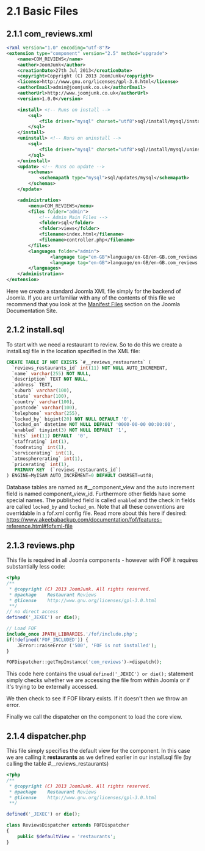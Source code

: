 2.1 Basic Files
==========================================
2.1.1 com_reviews.xml
------------------------------------------
```xml
<?xml version="1.0" encoding="utf-8"?>
<extension type="component" version="2.5" method="upgrade">
	<name>COM_REVIEWS</name>
	<author>JoomJunk</author>
	<creationDate>27th Jul 2013</creationDate>
	<copyright>Copyright (C) 2013 JoomJunk</copyright>
	<license>http://www.gnu.org/licenses/gpl-3.0.html</license>
	<authorEmail>admin@joomjunk.co.uk</authorEmail>
	<authorUrl>http://www.joomjunk.co.uk</authorUrl>
	<version>1.0.0</version>

	<install> <!-- Runs on install -->
		<sql>
			<file driver="mysql" charset="utf8">sql/install/mysql/install.mysql.utf8.sql</file>
		</sql>
	</install>
	<uninstall> <!-- Runs on uninstall -->
		<sql>
			<file driver="mysql" charset="utf8">sql/install/mysql/uninstall.mysql.utf8.sql</file>
		</sql>
	</uninstall>
	<update> <!-- Runs on update -->
		<schemas>
			<schemapath type="mysql">sql/updates/mysql</schemapath>
		</schemas>
	</update>

	<administration>
		<menu>COM_REVIEWS</menu>
		<files folder="admin">
			<!-- Admin Main Files -->
			<folder>sql</folder>
			<folder>views</folder>
			<filename>index.html</filename>
			<filename>controller.php</filename>
		</files>
		<languages folder="admin">
				<language tag="en-GB">language/en-GB/en-GB.com_reviews.ini</language>
				<language tag="en-GB">language/en-GB/en-GB.com_reviews.sys.ini</language>
		</languages>
	</administration>
</extension>
```

Here we create a standard Joomla XML file simply for the backend of Joomla. If you are unfamiliar with any of the contents of this file we recommend that you look at the <a href="http://docs.joomla.org/Manifest_files">Manifest Files</a> section on the Joomla Documentation Site.

2.1.2 install.sql
------------------------------------------
To start with we need a restaurant to review. So to do this we create a install.sql file in the location specified in the XML file:

```sql
CREATE TABLE IF NOT EXISTS `#__reviews_restaurants` (
  `reviews_restaurants_id` int(11) NOT NULL AUTO_INCREMENT,
  `name` varchar(255) NOT NULL,
  `description` TEXT NOT NULL,
  `address` TEXT,
  `suburb` varchar(100),
  `state` varchar(100),
  `country` varchar(100),
  `postcode` varchar(100),
  `telephone` varchar(255),
  `locked_by` bigint(20) NOT NULL DEFAULT '0',
  `locked_on` datetime NOT NULL DEFAULT '0000-00-00 00:00:00',
  `enabled` tinyint(3) NOT NULL DEFAULT '1',
  `hits` int(11) DEFAULT  '0',
  `staffrating` int(1),
  `foodrating` int(1),
  `servicerating` int(1),
  `atmosphererating` int(1),
  `pricerating` int(1),
   PRIMARY KEY  (`reviews_restaurants_id`)
) ENGINE=MyISAM AUTO_INCREMENT=0 DEFAULT CHARSET=utf8;
```

Database tables are named as #__component_view and the auto increment field is named component_view_id. Furthermore other fields have some special names. The published field is called `enabled` and the check in fields are called `locked_by` and `locked_on`. Note that all these conventions are overridable in a fof.xml config file. Read more about this here if desired: https://www.akeebabackup.com/documentation/fof/features-reference.html#fofxml-file

2.1.3 reviews.php
------------------------------------------

This file is required in all Joomla components - however with FOF it requires substantially less code:

```php
<?php
/**
 * @copyright (C) 2013 JoomJunk. All rights reserved.
 * @package    Restaurant Reviews
 * @license    http://www.gnu.org/licenses/gpl-3.0.html
 **/
// no direct access
defined('_JEXEC') or die();

// Load FOF
include_once JPATH_LIBRARIES.'/fof/include.php';
if(!defined('FOF_INCLUDED')) {
	JError::raiseError ('500', 'FOF is not installed');
}

FOFDispatcher::getTmpInstance('com_reviews')->dispatch();
```

This code here contains the usual `defined('_JEXEC') or die();` statement simply checks whether we are accessing the file from within Joomla or if it's trying to be externally accessed.

We then check to see if FOF library exists. If it doesn't then we throw an error.

Finally we call the dispatcher on the component to load the core view.

2.1.4 dispatcher.php
------------------------------------------

This file simply specifies the default view for the component. In this case we are calling it **restaurants** as we defined earlier in our install.sql file (by calling the table #__reviews_restaurants)

```php
<?php
/**
 * @copyright (C) 2013 JoomJunk. All rights reserved.
 * @package    Restaurant Reviews
 * @license    http://www.gnu.org/licenses/gpl-3.0.html
 **/

defined('_JEXEC') or die();

class ReviewsDispatcher extends FOFDispatcher
{
	public $defaultView = 'restaurants';
}
```

